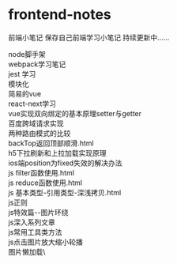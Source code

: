 # frontend-notes
前端小笔记
保存自己前端学习小笔记
持续更新中……

node脚手架\
webpack学习笔记\
jest 学习\
模块化\
简易的vue\
react-next学习\
vue实现双向绑定的基本原理setter与getter\
百度跨域请求实现\
两种路由模式的比较\
backTop返回顶部顺滑.html\
h5下拉刷新和上拉加载实现原理\
ios端position为fixed失效的解决办法\
js filter函数使用.html\
js reduce函数使用.html\
js 基本类型-引用类型-深浅拷贝.html\
js正则\
js特效篇--图片环绕\
js深入系列文章\
js常用工具类方法\
js点击图片放大缩小轮播\
图片懒加载\




